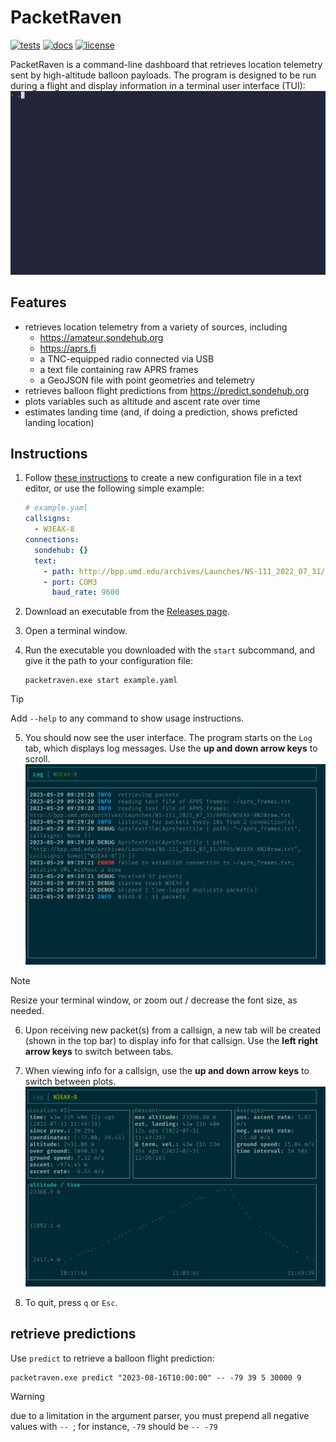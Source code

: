 # PacketRaven

[![tests](https://github.com/UMDBPP/PacketRaven/workflows/tests/badge.svg)](https://github.com/UMDBPP/PacketRaven/actions?query=workflow%3Atests)
[![docs](https://readthedocs.org/projects/packetraven/badge/?version=latest)](https://packetraven.readthedocs.io/en/latest/?badge=latest)
[![license](https://img.shields.io/github/license/umdbpp/packetraven)](https://opensource.org/licenses/MIT)

PacketRaven is a command-line dashboard that retrieves location telemetry sent by high-altitude balloon payloads.
The program is designed to be run during a flight and display information in a terminal user interface (TUI):
![demo](https://github.com/UMDBPP/PacketRaven/blob/main/docs/demo/demo.gif)

## Features

- retrieves location telemetry from a variety of sources, including
  - https://amateur.sondehub.org
  - https://aprs.fi
  - a TNC-equipped radio connected via USB
  - a text file containing raw APRS frames
  - a GeoJSON file with point geometries and telemetry
- retrieves balloon flight predictions from https://predict.sondehub.org
- plots variables such as altitude and ascent rate over time
- estimates landing time (and, if doing a prediction, shows preficted landing location) 

## Instructions

1. Follow [these instructions](https://packetraven.readthedocs.io/en/latest/configuration.html) to create a new configuration file in a text editor, or use the following simple example:
    ```yaml
    # example.yaml
    callsigns:
      - W3EAX-8
    connections:
      sondehub: {}
      text:
        - path: http://bpp.umd.edu/archives/Launches/NS-111_2022_07_31/APRS/W3EAX-8%20raw.txt
        - port: COM3
          baud_rate: 9600
    ```

2. Download an executable from the [Releases page](https://github.com/UMDBPP/PacketRaven/releases).

3. Open a terminal window.

4. Run the executable you downloaded with the `start` subcommand, and give it the path to your configuration file:
    ```shell
    packetraven.exe start example.yaml
    ```

> [!TIP]
> Add `--help` to any command to show usage instructions.

5. You should now see the user interface. The program starts on the `Log` tab, which displays log messages. Use the **up and down arrow keys** to scroll.
    ![log messages tab](https://github.com/UMDBPP/PacketRaven/blob/main/docs/images/example1_log.png)

> [!NOTE]
> Resize your terminal window, or zoom out / decrease the font size, as needed.

6. Upon receiving new packet(s) from a callsign, a new tab will be created (shown in the top bar) to display info for that callsign. Use the **left right arrow keys** to switch between tabs. 

7. When viewing info for a callsign, use the **up and down arrow keys** to switch between plots.
    ![altitude telemetry plotted over time](https://github.com/UMDBPP/PacketRaven/blob/main/docs/images/example1_altitude.png)

8. To quit, press `q` or `Esc`.

## retrieve predictions

Use `predict` to retrieve a balloon flight prediction:

```shell
packetraven.exe predict "2023-08-16T10:00:00" -- -79 39 5 30000 9
```

> [!WARNING]
> due to a limitation in the argument parser, you must prepend all negative values with `-- `; for instance, `-79` should be `-- -79`
